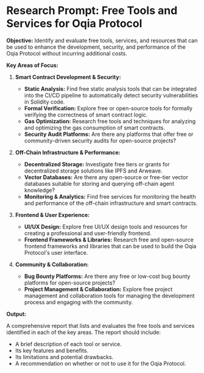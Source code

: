 # Research Prompt: Free Tools and Services for Oqia Protocol

**Objective:** Identify and evaluate free tools, services, and resources that can be used to enhance the development, security, and performance of the Oqia Protocol without incurring additional costs.

**Key Areas of Focus:**

1.  **Smart Contract Development & Security:**
    *   **Static Analysis:** Find free static analysis tools that can be integrated into the CI/CD pipeline to automatically detect security vulnerabilities in Solidity code.
    *   **Formal Verification:** Explore free or open-source tools for formally verifying the correctness of smart contract logic.
    *   **Gas Optimization:** Research free tools and techniques for analyzing and optimizing the gas consumption of smart contracts.
    *   **Security Audit Platforms:** Are there any platforms that offer free or community-driven security audits for open-source projects?

2.  **Off-Chain Infrastructure & Performance:**
    *   **Decentralized Storage:** Investigate free tiers or grants for decentralized storage solutions like IPFS and Arweave.
    *   **Vector Databases:** Are there any open-source or free-tier vector databases suitable for storing and querying off-chain agent knowledge?
    *   **Monitoring & Analytics:** Find free services for monitoring the health and performance of the off-chain infrastructure and smart contracts.

3.  **Frontend & User Experience:**
    *   **UI/UX Design:** Explore free UI/UX design tools and resources for creating a professional and user-friendly frontend.
    *   **Frontend Frameworks & Libraries:** Research free and open-source frontend frameworks and libraries that can be used to build the Oqia Protocol's user interface.

4.  **Community & Collaboration:**
    *   **Bug Bounty Platforms:** Are there any free or low-cost bug bounty platforms for open-source projects?
    *   **Project Management & Collaboration:** Explore free project management and collaboration tools for managing the development process and engaging with the community.

**Output:**

A comprehensive report that lists and evaluates the free tools and services identified in each of the key areas. The report should include:

*   A brief description of each tool or service.
*   Its key features and benefits.
*   Its limitations and potential drawbacks.
*   A recommendation on whether or not to use it for the Oqia Protocol.
